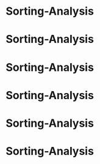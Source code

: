 # Sorting-Analysis
# Sorting-Analysis
# Sorting-Analysis
# Sorting-Analysis
# Sorting-Analysis
# Sorting-Analysis
